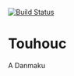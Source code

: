 [![Build Status](http://ci.neikos.me/v1/badge/github.com/TheNeikos/touhouc/status.svg?branch=master)](http://ci.neikos.me/github.com/TheNeikos/touhouc)

Touhouc
=======

A Danmaku
